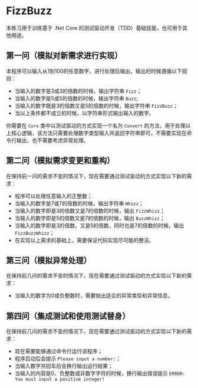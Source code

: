 # FizzBuzz

本练习用于训练基于 .Net Core 的测试驱动开发（TDD）基础技能，也可用于其他用途。

## 第一问（模拟对新需求进行实现）

本程序可以输入从1到100的任意数字，进行处理后输出，输出的时候遵循以下规则：

- 当输入的数字是3或3的倍数的时候，输出字符串 `Fizz`；
- 当输入的数字是5或5的倍数的时候，输出字符串 `Buzz`;
- 当输入的数字既是3的倍数又是5的倍数的时候，输出字符串 `FizzBuzz`；
- 当以上条件都不成立的时候，以字符串形式输出输入的数字。

你需要在 `Core` 类中以测试驱动的方式实现一个名为 `Convert` 的方法，用于处理以上核心逻辑，该方法只需要处理数字类型输入并返回字符串即可，不需要实现在命令行输出，也不需要考虑异常处理。

## 第二问（模拟需求变更和重构）

在保持前一问的需求不变的情况下，现在需要通过测试驱动的方式实现以下新的需求：

- 程序可以处理任意输入的正整数；
- 当输入的数字是7或7的倍数的时候，输出字符串 `Whizz`；
- 当输入的数字即是3的倍数又是7的倍数的时候，输出 `FizzWhizz`；
- 当输入的数字即是5的倍数又是7的倍数的时候，输出 `BuzzWhizz`；
- 当输入的数字即是3的倍数，又是5的倍数，同时也是7的倍数的时候，输出 `FizzBuzzWhizz`；
- 在实现以上需求的基础上，需要保证代码实现尽可能的整洁。

## 第三问（模拟异常处理）

在保持前几问的需求不变的情况下，现在需要通过测试驱动的方式实现以下新的需求：

- 当输入的数字为0或负整数时，需要抛出适合的异常类型和异常信息。

## 第四问（集成测试和使用测试替身）

在保持前几问的需求不变的情况下，现在需要通过测试驱动的方式实现以下新的需求：

- 现在需要能够通过命令行运行该程序；
- 程序启动后会提示 `Please input a number:`；
- 当输入数字并回车后会换行输出运行结果；
- 当输入的内容是0、负整数或非数字字符的时候，换行输出错误提示 `ERROR: You must input a positive integer!`